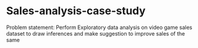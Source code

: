 # Sales-analysis-case-study

Problem statement:
Perform Exploratory data analysis on video game sales dataset to draw inferences and make suggestion to improve sales of the same
